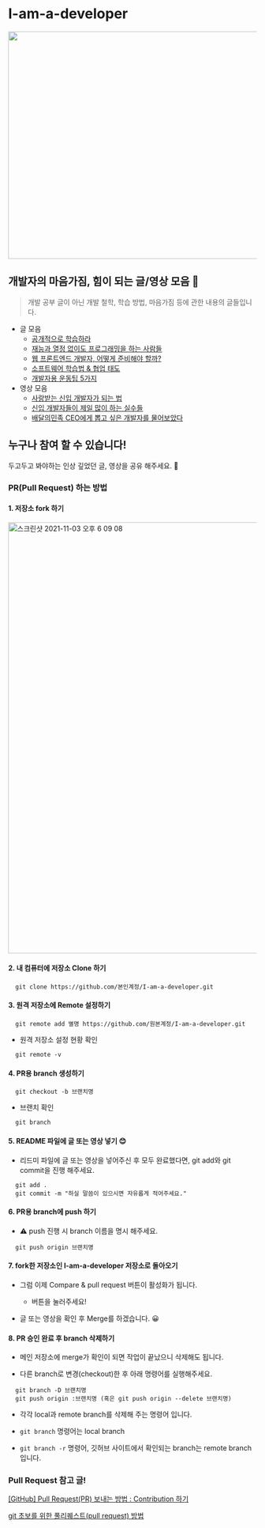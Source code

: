 # I-am-a-developer

<p align="center">
  <img src="https://user-images.githubusercontent.com/66554164/140031991-a8cf74a9-d587-4d6d-b9b4-de5949b676ff.jpg" height="460px" width="580px">
</p>

## 개발자의 마음가짐, 힘이 되는 글/영상 모음 🚀

> 개발 공부 글이 아닌 개발 철학, 학습 방법, 마음가짐 등에 관한 내용의 글들입니다.

- 글 모음
  - [공개적으로 학습하라](https://han.gl/LT5BL)
  - [재능과 열정 없이도 프로그래밍을 하는 사람들](https://flearning-blog.tistory.com/237)
  - [웹 프론트엔드 개발자, 어떻게 준비해야 할까?](https://han.gl/0tuUJ)
  - [소프트웨어 학습법 & 협업 태도](https://han.gl/Pth0e)
  - [개발자용 운동팁 5가지](https://han.gl/msr8h)
- 영상 모음
  - [사랑받는 신입 개발자가 되는 법](https://www.youtube.com/watch?v=V60QQDA57SA)
  - [신입 개발자들이 제일 많이 하는 실수들](https://youtu.be/vtVpMBbRmlA)
  - [배달의민족 CEO에게 뽑고 싶은 개발자를 물어보았다](https://youtu.be/3H4umWD5bwI)

## 누구나 참여 할 수 있습니다!

두고두고 봐야하는 인상 깊었던 글, 영상을 공유 해주세요. 🤩

### PR(Pull Request) 하는 방법

#### 1. 저장소 fork 하기

<img width="872" alt="스크린샷 2021-11-03 오후 6 09 08" src="https://user-images.githubusercontent.com/66554164/140033985-bccb5939-0afc-410e-ac58-9148e0d3bd1b.png">

#### 2. 내 컴퓨터에 저장소 Clone 하기

```shell
  git clone https://github.com/본인계정/I-am-a-developer.git
```

#### 3. 원격 저장소에 Remote 설정하기

```shell
  git remote add 별명 https://github.com/원본계정/I-am-a-developer.git
```

- 원격 저장소 설정 현황 확인

```shell
  git remote -v
```

#### 4. PR용 branch 생성하기

```shell
  git checkout -b 브랜치명
```

- 브랜치 확인

```shell
  git branch
```

#### 5. README 파일에 글 또는 영상 넣기 😊

- 리드미 파일에 글 또는 영상을 넣어주신 후 모두 완료했다면, git add와 git commit을 진행 해주세요.

```shell
  git add .
  git commit -m "하실 말씀이 있으시면 자유롭게 적어주세요."
```

#### 6. PR용 branch에 push 하기

- ⚠️ push 진행 시 branch 이름을 명시 해주세요.

```shell
  git push origin 브랜치명
```

#### 7. fork한 저장소인 I-am-a-developer 저장소로 돌아오기

- 그럼 이제 Compare & pull request 버튼이 활성화가 됩니다.

  - 버튼을 눌러주세요!

- 글 또는 영상을 확인 후 Merge를 하겠습니다. 😀

#### 8. PR 승인 완료 후 branch 삭제하기

- 메인 저장소에 merge가 확인이 되면 작업이 끝났으니 삭제해도 됩니다.

- 다른 branch로 변경(checkout)한 후 아래 명령어를 실행해주세요.

```shell
  git branch -D 브랜치명
  git push origin :브랜치명 (혹은 git push origin --delete 브랜치명)
```

- 각각 local과 remote branch를 삭제해 주는 명령어 입니다.

- `git branch` 명령어는 local branch

- `git branch -r` 명령어, 깃허브 사이트에서 확인되는 branch는 remote branch입니다.

### Pull Request 참고 글!

[[GitHub] Pull Request(PR) 보내는 방법 : Contribution 하기](https://chanhuiseok.github.io/posts/git-3/)

[git 초보를 위한 풀리퀘스트(pull request) 방법](https://wayhome25.github.io/git/2017/07/08/git-first-pull-request-story/)
